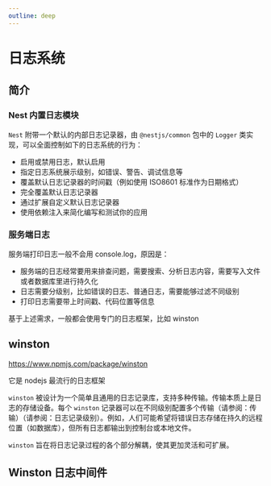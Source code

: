 ```yaml
---
outline: deep
---
```


# 日志系统



## 简介



### Nest 内置日志模块

`Nest` 附带一个默认的内部日志记录器，由 `@nestjs/common` 包中的 `Logger` 类实现，可以全面控制如下的日志系统的行为：

- 启用或禁用日志，默认启用
- 指定日志系统展示级别，如错误、警告、调试信息等
- 覆盖默认日志记录器的时间戳（例如使用 ISO8601 标准作为日期格式）
- 完全覆盖默认日志记录器
- 通过扩展自定义默认日志记录器
- 使用依赖注入来简化编写和测试你的应用



### 服务端日志

服务端打印日志一般不会用 console.log，原因是：

- 服务端的日志经常要用来排查问题，需要搜索、分析日志内容，需要写入文件或者数据库里进行持久化
- 日志需要分级别，比如错误的日志、普通日志，需要能够过滤不同级别
- 打印日志需要带上时间戳、代码位置等信息

基于上述需求，一般都会使用专门的日志框架，比如 winston



## winston

https://www.npmjs.com/package/winston

它是 nodejs 最流行的日志框架

`winston` 被设计为一个简单且通用的日志记录库，支持多种传输。传输本质上是日志的存储设备。每个 `winston` 记录器可以在不同级别配置多个传输（请参阅：传输）（请参阅：日志记录级别）。例如，人们可能希望将错误日志存储在持久的远程位置（如数据库），但所有日志都输出到控制台或本地文件。

`winston` 旨在将日志记录过程的各个部分解耦，使其更加灵活和可扩展。



## Winston 日志中间件

